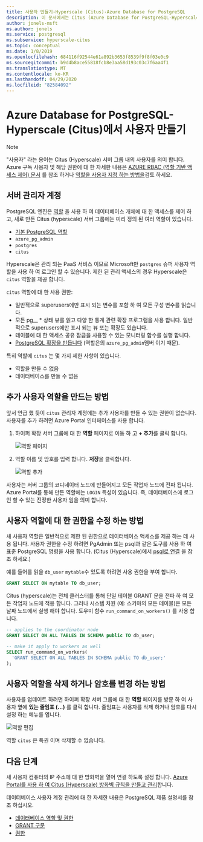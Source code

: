 ```yaml
---
title: 사용자 만들기-Hyperscale (Citus)-Azure Database for PostgreSQL
description: 이 문서에서는 Citus (Azure Database for PostgreSQL-Hyperscale)와 상호 작용 하기 위해 새 사용자 계정을 만드는 방법을 설명 합니다.
author: jonels-msft
ms.author: jonels
ms.service: postgresql
ms.subservice: hyperscale-citus
ms.topic: conceptual
ms.date: 1/8/2019
ms.openlocfilehash: 684116f92544e61a892b3653f8539f9f8f03e0c9
ms.sourcegitcommit: b9d4b8ace55818fcb8e3aa58d193c03c7f6aa4f1
ms.translationtype: MT
ms.contentlocale: ko-KR
ms.lasthandoff: 04/29/2020
ms.locfileid: "82584092"
---
```

# <a name="create-users-in-azure-database-for-postgresql---hyperscale-citus"></a>Azure Database for PostgreSQL-Hyperscale (Citus)에서 사용자 만들기

> [!NOTE]
> "사용자" 라는 용어는 Citus (Hyperscale) 서버 그룹 내의 사용자를 의미 합니다. Azure 구독 사용자 및 해당 권한에 대 한 자세한 내용은 [AZURE RBAC (역할 기반 액세스 제어) 문서](../role-based-access-control/built-in-roles.md) 를 참조 하거나 [역할을 사용자 지정 하는 방법을](../role-based-access-control/custom-roles.md)검토 하세요.

## <a name="the-server-admin-account"></a>서버 관리자 계정

PostgreSQL 엔진은 [역할](https://www.postgresql.org/docs/current/sql-createrole.html) 을 사용 하 여 데이터베이스 개체에 대 한 액세스를 제어 하 고, 새로 만든 Citus (hyperscale) 서버 그룹에는 미리 정의 된 여러 역할이 있습니다.

* [기본 PostgreSQL 역할](https://www.postgresql.org/docs/current/default-roles.html)
* `azure_pg_admin`
* `postgres`
* `citus`

Hyperscale은 관리 되는 PaaS 서비스 이므로 Microsoft만 `postgres` 슈퍼 사용자 역할을 사용 하 여 로그인 할 수 있습니다. 제한 된 관리 액세스의 경우 Hyperscale은 `citus` 역할을 제공 합니다.

`citus` 역할에 대 한 사용 권한:

* 일반적으로 superusers에만 표시 되는 변수를 포함 하 여 모든 구성 변수를 읽습니다.
* 모든 pg\_\_ \* 상태 뷰를 읽고 다양 한 통계 관련 확장 프로그램을 사용 합니다. 일반적으로 superusers에만 표시 되는 뷰 또는 확장도 있습니다.
* 테이블에 대 한 액세스 공유 잠금을 사용할 수 있는 모니터링 함수를 실행 합니다.
* [PostgreSQL 확장을 만듭니다](concepts-hyperscale-extensions.md) (역할은의 `azure_pg_admin`멤버 이기 때문).

특히 역할에 `citus` 는 몇 가지 제한 사항이 있습니다.

* 역할을 만들 수 없음
* 데이터베이스를 만들 수 없음

## <a name="how-to-create-additional-user-roles"></a>추가 사용자 역할을 만드는 방법

앞서 언급 했 듯이 `citus` 관리자 계정에는 추가 사용자를 만들 수 있는 권한이 없습니다. 사용자를 추가 하려면 Azure Portal 인터페이스를 사용 합니다.

1. 하이퍼 확장 서버 그룹에 대 한 **역할** 페이지로 이동 하 고 **+ 추가**를 클릭 합니다.

   ![역할 페이지](media/howto-hyperscale-create-users/1-role-page.png)

2. 역할 이름 및 암호를 입력 합니다. **저장**을 클릭합니다.

   ![역할 추가](media/howto-hyperscale-create-users/2-add-user-fields.png)

사용자는 서버 그룹의 코디네이터 노드에 만들어지고 모든 작업자 노드에 전파 됩니다. Azure Portal를 통해 만든 역할에는 `LOGIN` 특성이 있습니다. 즉, 데이터베이스에 로그인 할 수 있는 진정한 사용자 임을 의미 합니다.

## <a name="how-to-modify-privileges-for-user-role"></a>사용자 역할에 대 한 권한을 수정 하는 방법

새 사용자 역할은 일반적으로 제한 된 권한으로 데이터베이스 액세스를 제공 하는 데 사용 됩니다. 사용자 권한을 수정 하려면 PgAdmin 또는 psql과 같은 도구를 사용 하 여 표준 PostgreSQL 명령을 사용 합니다. (Citus (Hyperscale)에서 [psql로 연결](quickstart-create-hyperscale-portal.md#connect-to-the-database-using-psql) 을 참조 하세요.)

예를 들어를 읽을 `db_user` `mytable`수 있도록 하려면 사용 권한을 부여 합니다.

```sql
GRANT SELECT ON mytable TO db_user;
```

Citus (hyperscale)는 전체 클러스터를 통해 단일 테이블 GRANT 문을 전파 하 여 모든 작업자 노드에 적용 합니다. 그러나 시스템 차원 (예: 스키마의 모든 테이블)은 모든 날짜 노드에서 실행 해야 합니다.  도우미 함수 `run_command_on_workers()` 를 사용 합니다.

```sql
-- applies to the coordinator node
GRANT SELECT ON ALL TABLES IN SCHEMA public TO db_user;

-- make it apply to workers as well
SELECT run_command_on_workers(
  'GRANT SELECT ON ALL TABLES IN SCHEMA public TO db_user;'
);
```

## <a name="how-to-delete-a-user-role-or-change-their-password"></a>사용자 역할을 삭제 하거나 암호를 변경 하는 방법

사용자를 업데이트 하려면 하이퍼 확장 서버 그룹에 대 한 **역할** 페이지를 방문 하 여 사용자 옆에 **있는 줄임표 (...)** 를 클릭 합니다. 줄임표는 사용자를 삭제 하거나 암호를 다시 설정 하는 메뉴를 엽니다.

   ![역할 편집](media/howto-hyperscale-create-users/edit-role.png)

역할 `citus` 은 특권 이며 삭제할 수 없습니다.

## <a name="next-steps"></a>다음 단계

새 사용자 컴퓨터의 IP 주소에 대 한 방화벽을 열어 연결 하도록 설정 합니다. [Azure Portal를 사용 하 여 Citus (Hyperscale) 방화벽 규칙을 만들고 관리](howto-hyperscale-manage-firewall-using-portal.md)합니다.

데이터베이스 사용자 계정 관리에 대 한 자세한 내용은 PostgreSQL 제품 설명서를 참조 하십시오.

* [데이터베이스 역할 및 권한](https://www.postgresql.org/docs/current/static/user-manag.html)
* [GRANT 구문](https://www.postgresql.org/docs/current/static/sql-grant.html)
* [권한](https://www.postgresql.org/docs/current/static/ddl-priv.html)
